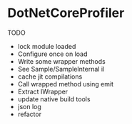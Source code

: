 # DotNetCoreProfiler

TODO
 - lock module loaded
 - Configure once on load
 - Write some wrapper methods
 - See Sample/SampleInternal il
 - cache jit compilations
 - Call wrapped method using emit
 - Extract IWrapper
 - update native build tools
 - json log
 - refactor
